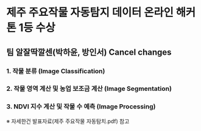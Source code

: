 # 제주 주요작물 자동탐지 데이터 온라인 해커톤 1등 수상
## 팀 알잘딱깔센(박하윤, 방인서) Cancel changes


### 1. 작물 분류 (Image Classification)
### 2. 작물 영역 계산 및 농업 보조금 계산 (Image Segmentation)
### 3. NDVI 지수 계산 및 작물 수 예측 (Image Processing)
※ 자세한건 발표자료(제주 주요작물 자동탐치.pdf) 참고
